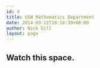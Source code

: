 ```yaml
---
id: 4
title: USW Mathematics Department
date: 2014-03-11T19:18:39+00:00
author: Nick Gill
layout: page
---
```


Watch this space.
---

